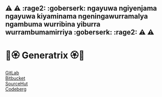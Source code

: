 :warning: :warning: :rage2: :goberserk: ngayuwa ngiyenjama ngayuwa kiyaminama ngeningawurramalya ngambuma wurribina yiburra wurrambumamirriya :goberserk: :rage2: :warning: :warning:
---

# :cherry_blossom::rosette: Generatrix :rosette::cherry_blossom:

[GitLab](https://gitlab.com/lgflorentino)  
[Bitbucket](https://bitbucket.org/lgflorentino)  
[SourceHut](https://sr.ht/~lgflorentino)  
[Codeberg](https://codeberg.org/lgflorentino)  


